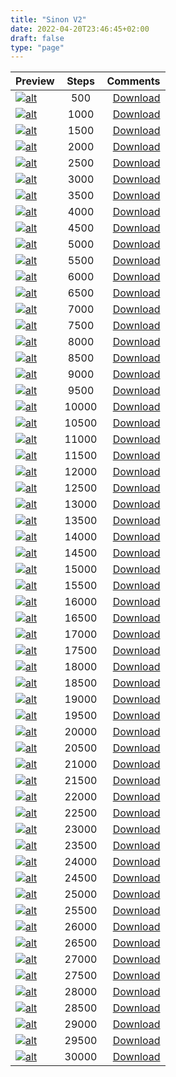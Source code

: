```yaml
---
title: "Sinon V2"
date: 2022-04-20T23:46:45+02:00
draft: false
type: "page"
---
```


| Preview      | Steps | Comments     |
| :---        |    :----:   |          ---: |
| [![alt](/images/ai/embeddings/sinonv2/128/small-sinonv2-500.png)](/images/ai/embeddings/sinonv2/original/sinonv2-500.png)       | 500     | [Download](/downloads/ai/embeddings/sinonv2/sinonv2-500.pt)       |
| [![alt](/images/ai/embeddings/sinonv2/128/small-sinonv2-1000.png)](/images/ai/embeddings/sinonv2/original/sinonv2-1000.png)     | 1000    | [Download](/downloads/ai/embeddings/sinonv2/sinonv2-1000.pt)      |
| [![alt](/images/ai/embeddings/sinonv2/128/small-sinonv2-1500.png)](/images/ai/embeddings/sinonv2/original/sinonv2-1500.png)     | 1500    | [Download](/downloads/ai/embeddings/sinonv2/sinonv2-1500.pt)      |
| [![alt](/images/ai/embeddings/sinonv2/128/small-sinonv2-2000.png)](/images/ai/embeddings/sinonv2/original/sinonv2-2000.png)     | 2000    | [Download](/downloads/ai/embeddings/sinonv2/sinonv2-2000.pt)      |
| [![alt](/images/ai/embeddings/sinonv2/128/small-sinonv2-2500.png)](/images/ai/embeddings/sinonv2/original/sinonv2-2500.png)     | 2500    | [Download](/downloads/ai/embeddings/sinonv2/sinonv2-2500.pt)      |
| [![alt](/images/ai/embeddings/sinonv2/128/small-sinonv2-3000.png)](/images/ai/embeddings/sinonv2/original/sinonv2-3000.png)     | 3000    | [Download](/downloads/ai/embeddings/sinonv2/sinonv2-3000.pt)      |
| [![alt](/images/ai/embeddings/sinonv2/128/small-sinonv2-3500.png)](/images/ai/embeddings/sinonv2/original/sinonv2-3500.png)     | 3500    | [Download](/downloads/ai/embeddings/sinonv2/sinonv2-3500.pt)      |
| [![alt](/images/ai/embeddings/sinonv2/128/small-sinonv2-4000.png)](/images/ai/embeddings/sinonv2/original/sinonv2-4000.png)     | 4000    | [Download](/downloads/ai/embeddings/sinonv2/sinonv2-4000.pt)      |
| [![alt](/images/ai/embeddings/sinonv2/128/small-sinonv2-4500.png)](/images/ai/embeddings/sinonv2/original/sinonv2-4500.png)     | 4500    | [Download](/downloads/ai/embeddings/sinonv2/sinonv2-4500.pt)      |
| [![alt](/images/ai/embeddings/sinonv2/128/small-sinonv2-5000.png)](/images/ai/embeddings/sinonv2/original/sinonv2-5000.png)     | 5000    | [Download](/downloads/ai/embeddings/sinonv2/sinonv2-5000.pt)      |
| [![alt](/images/ai/embeddings/sinonv2/128/small-sinonv2-5500.png)](/images/ai/embeddings/sinonv2/original/sinonv2-5500.png)     | 5500    | [Download](/downloads/ai/embeddings/sinonv2/sinonv2-5500.pt)      |
| [![alt](/images/ai/embeddings/sinonv2/128/small-sinonv2-6000.png)](/images/ai/embeddings/sinonv2/original/sinonv2-6000.png)     | 6000    | [Download](/downloads/ai/embeddings/sinonv2/sinonv2-6000.pt)      |
| [![alt](/images/ai/embeddings/sinonv2/128/small-sinonv2-6500.png)](/images/ai/embeddings/sinonv2/original/sinonv2-6500.png)     | 6500    | [Download](/downloads/ai/embeddings/sinonv2/sinonv2-6500.pt)      |
| [![alt](/images/ai/embeddings/sinonv2/128/small-sinonv2-7000.png)](/images/ai/embeddings/sinonv2/original/sinonv2-7000.png)     | 7000    | [Download](/downloads/ai/embeddings/sinonv2/sinonv2-7000.pt)      |
| [![alt](/images/ai/embeddings/sinonv2/128/small-sinonv2-7500.png)](/images/ai/embeddings/sinonv2/original/sinonv2-7500.png)     | 7500    | [Download](/downloads/ai/embeddings/sinonv2/sinonv2-7500.pt)      |
| [![alt](/images/ai/embeddings/sinonv2/128/small-sinonv2-8000.png)](/images/ai/embeddings/sinonv2/original/sinonv2-8000.png)     | 8000    | [Download](/downloads/ai/embeddings/sinonv2/sinonv2-8000.pt)      |
| [![alt](/images/ai/embeddings/sinonv2/128/small-sinonv2-8500.png)](/images/ai/embeddings/sinonv2/original/sinonv2-8500.png)     | 8500    | [Download](/downloads/ai/embeddings/sinonv2/sinonv2-8500.pt)      |
| [![alt](/images/ai/embeddings/sinonv2/128/small-sinonv2-9000.png)](/images/ai/embeddings/sinonv2/original/sinonv2-9000.png)     | 9000    | [Download](/downloads/ai/embeddings/sinonv2/sinonv2-9000.pt)      |
| [![alt](/images/ai/embeddings/sinonv2/128/small-sinonv2-9500.png)](/images/ai/embeddings/sinonv2/original/sinonv2-9500.png)     | 9500    | [Download](/downloads/ai/embeddings/sinonv2/sinonv2-9500.pt)      |
| [![alt](/images/ai/embeddings/sinonv2/128/small-sinonv2-10000.png)](/images/ai/embeddings/sinonv2/original/sinonv2-10000.png)   | 10000   | [Download](/downloads/ai/embeddings/sinonv2/sinonv2-10000.pt)     |
| [![alt](/images/ai/embeddings/sinonv2/128/small-sinonv2-10500.png)](/images/ai/embeddings/sinonv2/original/sinonv2-10500.png)   | 10500   | [Download](/downloads/ai/embeddings/sinonv2/sinonv2-10500.pt)     |
| [![alt](/images/ai/embeddings/sinonv2/128/small-sinonv2-11000.png)](/images/ai/embeddings/sinonv2/original/sinonv2-11000.png)   | 11000   | [Download](/downloads/ai/embeddings/sinonv2/sinonv2-11000.pt)     |
| [![alt](/images/ai/embeddings/sinonv2/128/small-sinonv2-11500.png)](/images/ai/embeddings/sinonv2/original/sinonv2-11500.png)   | 11500   | [Download](/downloads/ai/embeddings/sinonv2/sinonv2-11500.pt)     |
| [![alt](/images/ai/embeddings/sinonv2/128/small-sinonv2-12000.png)](/images/ai/embeddings/sinonv2/original/sinonv2-12000.png)   | 12000   | [Download](/downloads/ai/embeddings/sinonv2/sinonv2-12000.pt)     |
| [![alt](/images/ai/embeddings/sinonv2/128/small-sinonv2-12500.png)](/images/ai/embeddings/sinonv2/original/sinonv2-12500.png)   | 12500   | [Download](/downloads/ai/embeddings/sinonv2/sinonv2-12500.pt)     |
| [![alt](/images/ai/embeddings/sinonv2/128/small-sinonv2-13000.png)](/images/ai/embeddings/sinonv2/original/sinonv2-13000.png)   | 13000   | [Download](/downloads/ai/embeddings/sinonv2/sinonv2-13000.pt)     |
| [![alt](/images/ai/embeddings/sinonv2/128/small-sinonv2-13500.png)](/images/ai/embeddings/sinonv2/original/sinonv2-13500.png)   | 13500   | [Download](/downloads/ai/embeddings/sinonv2/sinonv2-13500.pt)     |
| [![alt](/images/ai/embeddings/sinonv2/128/small-sinonv2-14000.png)](/images/ai/embeddings/sinonv2/original/sinonv2-14000.png)   | 14000   | [Download](/downloads/ai/embeddings/sinonv2/sinonv2-14000.pt)     |
| [![alt](/images/ai/embeddings/sinonv2/128/small-sinonv2-14500.png)](/images/ai/embeddings/sinonv2/original/sinonv2-14500.png)   | 14500   | [Download](/downloads/ai/embeddings/sinonv2/sinonv2-14500.pt)     |
| [![alt](/images/ai/embeddings/sinonv2/128/small-sinonv2-15000.png)](/images/ai/embeddings/sinonv2/original/sinonv2-15000.png)   | 15000   | [Download](/downloads/ai/embeddings/sinonv2/sinonv2-15000.pt)     |
| [![alt](/images/ai/embeddings/sinonv2/128/small-sinonv2-15500.png)](/images/ai/embeddings/sinonv2/original/sinonv2-15500.png)   | 15500   | [Download](/downloads/ai/embeddings/sinonv2/sinonv2-15500.pt)     |
| [![alt](/images/ai/embeddings/sinonv2/128/small-sinonv2-16000.png)](/images/ai/embeddings/sinonv2/original/sinonv2-16000.png)   | 16000   | [Download](/downloads/ai/embeddings/sinonv2/sinonv2-16000.pt)     |
| [![alt](/images/ai/embeddings/sinonv2/128/small-sinonv2-16500.png)](/images/ai/embeddings/sinonv2/original/sinonv2-16500.png)   | 16500   | [Download](/downloads/ai/embeddings/sinonv2/sinonv2-16500.pt)     |
| [![alt](/images/ai/embeddings/sinonv2/128/small-sinonv2-17000.png)](/images/ai/embeddings/sinonv2/original/sinonv2-17000.png)   | 17000   | [Download](/downloads/ai/embeddings/sinonv2/sinonv2-17000.pt)     |
| [![alt](/images/ai/embeddings/sinonv2/128/small-sinonv2-17500.png)](/images/ai/embeddings/sinonv2/original/sinonv2-17500.png)   | 17500   | [Download](/downloads/ai/embeddings/sinonv2/sinonv2-17500.pt)     |
| [![alt](/images/ai/embeddings/sinonv2/128/small-sinonv2-18000.png)](/images/ai/embeddings/sinonv2/original/sinonv2-18000.png)   | 18000   | [Download](/downloads/ai/embeddings/sinonv2/sinonv2-18000.pt)     |
| [![alt](/images/ai/embeddings/sinonv2/128/small-sinonv2-18500.png)](/images/ai/embeddings/sinonv2/original/sinonv2-18500.png)   | 18500   | [Download](/downloads/ai/embeddings/sinonv2/sinonv2-18500.pt)     |
| [![alt](/images/ai/embeddings/sinonv2/128/small-sinonv2-19000.png)](/images/ai/embeddings/sinonv2/original/sinonv2-19000.png)   | 19000   | [Download](/downloads/ai/embeddings/sinonv2/sinonv2-19000.pt)     |
| [![alt](/images/ai/embeddings/sinonv2/128/small-sinonv2-19500.png)](/images/ai/embeddings/sinonv2/original/sinonv2-19500.png)   | 19500   | [Download](/downloads/ai/embeddings/sinonv2/sinonv2-19500.pt)     |
| [![alt](/images/ai/embeddings/sinonv2/128/small-sinonv2-20000.png)](/images/ai/embeddings/sinonv2/original/sinonv2-20000.png)   | 20000   | [Download](/downloads/ai/embeddings/sinonv2/sinonv2-20000.pt)     |
| [![alt](/images/ai/embeddings/sinonv2/128/small-sinonv2-20500.png)](/images/ai/embeddings/sinonv2/original/sinonv2-20500.png)   | 20500   | [Download](/downloads/ai/embeddings/sinonv2/sinonv2-20500.pt)     |
| [![alt](/images/ai/embeddings/sinonv2/128/small-sinonv2-21000.png)](/images/ai/embeddings/sinonv2/original/sinonv2-21000.png)   | 21000   | [Download](/downloads/ai/embeddings/sinonv2/sinonv2-21000.pt)     |
| [![alt](/images/ai/embeddings/sinonv2/128/small-sinonv2-21500.png)](/images/ai/embeddings/sinonv2/original/sinonv2-21500.png)   | 21500   | [Download](/downloads/ai/embeddings/sinonv2/sinonv2-21500.pt)     |
| [![alt](/images/ai/embeddings/sinonv2/128/small-sinonv2-22000.png)](/images/ai/embeddings/sinonv2/original/sinonv2-22000.png)   | 22000   | [Download](/downloads/ai/embeddings/sinonv2/sinonv2-22000.pt)     |
| [![alt](/images/ai/embeddings/sinonv2/128/small-sinonv2-22500.png)](/images/ai/embeddings/sinonv2/original/sinonv2-22500.png)   | 22500   | [Download](/downloads/ai/embeddings/sinonv2/sinonv2-22500.pt)     |
| [![alt](/images/ai/embeddings/sinonv2/128/small-sinonv2-23000.png)](/images/ai/embeddings/sinonv2/original/sinonv2-23000.png)   | 23000   | [Download](/downloads/ai/embeddings/sinonv2/sinonv2-23000.pt)     |
| [![alt](/images/ai/embeddings/sinonv2/128/small-sinonv2-23500.png)](/images/ai/embeddings/sinonv2/original/sinonv2-23500.png)   | 23500   | [Download](/downloads/ai/embeddings/sinonv2/sinonv2-23500.pt)     |
| [![alt](/images/ai/embeddings/sinonv2/128/small-sinonv2-24000.png)](/images/ai/embeddings/sinonv2/original/sinonv2-24000.png)   | 24000   | [Download](/downloads/ai/embeddings/sinonv2/sinonv2-24000.pt)     |
| [![alt](/images/ai/embeddings/sinonv2/128/small-sinonv2-24500.png)](/images/ai/embeddings/sinonv2/original/sinonv2-24500.png)   | 24500   | [Download](/downloads/ai/embeddings/sinonv2/sinonv2-24500.pt)     |
| [![alt](/images/ai/embeddings/sinonv2/128/small-sinonv2-25000.png)](/images/ai/embeddings/sinonv2/original/sinonv2-25000.png)   | 25000   | [Download](/downloads/ai/embeddings/sinonv2/sinonv2-25000.pt)     |
| [![alt](/images/ai/embeddings/sinonv2/128/small-sinonv2-25500.png)](/images/ai/embeddings/sinonv2/original/sinonv2-25500.png)   | 25500   | [Download](/downloads/ai/embeddings/sinonv2/sinonv2-25500.pt)     |
| [![alt](/images/ai/embeddings/sinonv2/128/small-sinonv2-26000.png)](/images/ai/embeddings/sinonv2/original/sinonv2-26000.png)   | 26000   | [Download](/downloads/ai/embeddings/sinonv2/sinonv2-26000.pt)     |
| [![alt](/images/ai/embeddings/sinonv2/128/small-sinonv2-26500.png)](/images/ai/embeddings/sinonv2/original/sinonv2-26500.png)   | 26500   | [Download](/downloads/ai/embeddings/sinonv2/sinonv2-26500.pt)     |
| [![alt](/images/ai/embeddings/sinonv2/128/small-sinonv2-27000.png)](/images/ai/embeddings/sinonv2/original/sinonv2-27000.png)   | 27000   | [Download](/downloads/ai/embeddings/sinonv2/sinonv2-27000.pt)     |
| [![alt](/images/ai/embeddings/sinonv2/128/small-sinonv2-27500.png)](/images/ai/embeddings/sinonv2/original/sinonv2-27500.png)   | 27500   | [Download](/downloads/ai/embeddings/sinonv2/sinonv2-27500.pt)     |
| [![alt](/images/ai/embeddings/sinonv2/128/small-sinonv2-28000.png)](/images/ai/embeddings/sinonv2/original/sinonv2-28000.png)   | 28000   | [Download](/downloads/ai/embeddings/sinonv2/sinonv2-28000.pt)     |
| [![alt](/images/ai/embeddings/sinonv2/128/small-sinonv2-28500.png)](/images/ai/embeddings/sinonv2/original/sinonv2-28500.png)   | 28500   | [Download](/downloads/ai/embeddings/sinonv2/sinonv2-28500.pt)     |
| [![alt](/images/ai/embeddings/sinonv2/128/small-sinonv2-29000.png)](/images/ai/embeddings/sinonv2/original/sinonv2-29000.png)   | 29000   | [Download](/downloads/ai/embeddings/sinonv2/sinonv2-29000.pt)     |
| [![alt](/images/ai/embeddings/sinonv2/128/small-sinonv2-29500.png)](/images/ai/embeddings/sinonv2/original/sinonv2-29500.png)   | 29500   | [Download](/downloads/ai/embeddings/sinonv2/sinonv2-29500.pt)     |
| [![alt](/images/ai/embeddings/sinonv2/128/small-sinonv2-30000.png)](/images/ai/embeddings/sinonv2/original/sinonv2-30000.png)   | 30000   | [Download](/downloads/ai/embeddings/sinonv2/sinonv2-30000.pt)     |
